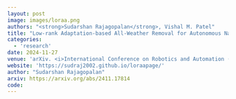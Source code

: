 ```yaml
---
layout: post
image: images/loraa.png
authors: "<strong>Sudarshan Rajagopalan</strong>, Vishal M. Patel"
title: "Low-rank Adaptation-based All-Weather Removal for Autonomous Navigation"
categories: 
  - 'research'
date: 2024-11-27
venue: 'arXiv. <i>International Conference on Robotics and Automation (ICRA-2025)</i>'
website: 'https://sudraj2002.github.io/loraapage/'
author: "Sudarshan Rajagopalan"
arxiv: https://arxiv.org/abs/2411.17814
code: 
---
```

